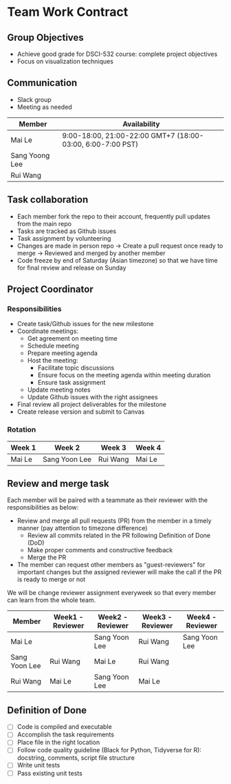 # Team Work Contract

## Group Objectives
  * Achieve good grade for DSCI-532 course: complete project objectives
  * Focus on visualization techniques

## Communication
* Slack group
* Meeting as needed

Member | Availability
-------|---------
Mai Le| 9:00-18:00, 21:00-22:00 GMT+7 (18:00-03:00, 6:00-7:00 PST)
Sang Yoong Lee| 
Rui Wang| 

## Task collaboration
* Each member fork the repo to their account, frequently pull updates from the main repo
* Tasks are tracked as Github issues
* Task assignment by volunteering
* Changes are made in person repo -> Create a pull request once ready to merge -> Reviewed and merged by another member
* Code freeze by end of Saturday (Asian timezone) so that we have time for final review and release on Sunday

## Project Coordinator 
### Responsibilities
* Create task/Github issues for the new milestone
* Coordinate meetings: 
  * Get agreement on meeting time
  * Schedule meeting
  * Prepare meeting agenda
  * Host the meeting: 
    * Facilitate topic discussions
    * Ensure focus on the meeting agenda within meeting duration
    * Ensure task assignment
  * Update meeting notes
  * Update Github issues with the right assignees
* Final review all project deliverables for the milestone
* Create release version and submit to Canvas

### Rotation
Week 1|Week 2| Week 3| Week 4
------|------|-------|-------
Mai Le|Sang Yoon Lee|Rui Wang|Mai Le

## Review and merge task
Each member will be paired with a teammate as their reviewer with the responsibilities as below:
* Review and merge all pull requests (PR) from the member in a timely manner (pay attention to timezone difference)
  * Review all commits related in the PR following Definition of Done (DoD)
  * Make proper comments and constructive feedback
  * Merge the PR
* The member can request other members as "guest-reviewers" for important changes but the assigned reviewer will make the call if the PR is ready to merge or not

We will be change reviewer assignment everyweek so that every member can learn from the whole team.

Member | Week1 - Reviewer|Week2 - Reviewer|Week3 - Reviewer|Week4 - Reviewer
-------|-----------------|----------------|----------------|-----------------|
Mai Le| |Sang Yoon Lee| Rui Wang|Sang Yoon Lee
Sang Yoon Lee| Rui Wang| Mai Le |Rui Wang|
Rui Wang|Mai Le |Sang Yoon Lee|Mai Le |


## Definition of Done
- [ ] Code is compiled and executable
- [ ] Accomplish the task requirements
- [ ] Place file in the right location
- [ ] Follow code quality guideline (Black for Python, Tidyverse for R): docstring, comments, script file structure
- [ ] Write unit tests
- [ ] Pass existing unit tests
